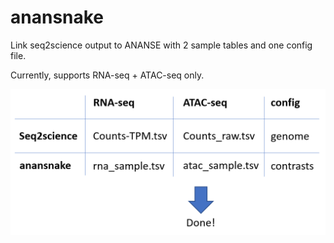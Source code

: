 # anansnake

Link seq2science output to ANANSE with 2 sample tables and one config file.

Currently, supports RNA-seq + ATAC-seq only.

![](docs/img/anansnake.PNG)
